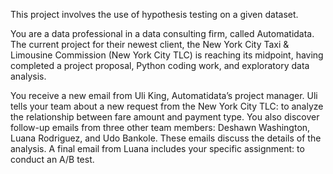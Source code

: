 This project involves the use of hypothesis testing on a given dataset.

You are a data professional in a data consulting firm, called Automatidata. The current project for their newest client, the New York City Taxi & Limousine Commission (New York City TLC) is reaching its midpoint, having completed a project proposal, Python coding work, and exploratory data analysis.

You receive a new email from Uli King, Automatidata’s project manager. Uli tells your team about a new request from the New York City TLC: to analyze the relationship between fare amount and payment type. You also discover follow-up emails from three other team members: Deshawn Washington, Luana Rodriguez, and Udo Bankole. These emails discuss the details of the analysis. A final email from Luana includes your specific assignment: to conduct an A/B test.
